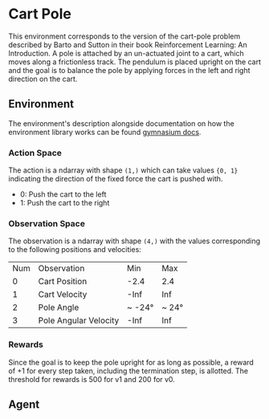 # Cart Pole

This environment corresponds to the version of the cart-pole problem described by Barto and Sutton in their book Reinforcement Learning: An Introduction. A pole is attached by an un-actuated joint to a cart, which moves along a frictionless track. The pendulum is placed upright on the cart and the goal is to balance the pole by applying forces in the left and right direction on the cart.

## Environment

The environment's description alongside documentation on how the environment library works can be found [gymnasium docs](https://gymnasium.farama.org/environments/classic_control/cart_pole/).

### Action Space

The action is a ndarray with shape `(1,)` which can take values `{0, 1}` indicating the direction of the fixed force the cart is pushed with.

-   0: Push the cart to the left
-   1: Push the cart to the right

### Observation Space

The observation is a ndarray with shape `(4,)` with the values corresponding to the following positions and velocities:

| | | | |
|-|-|-|-|
| Num | Observation | Min | Max |
| 0 | Cart Position | -2.4 | 2.4 |
| 1 | Cart Velocity | -Inf | Inf |
| 2 | Pole Angle | ~ -24° | ~ 24° |
| 3 | Pole Angular Velocity | -Inf | Inf |

### Rewards

Since the goal is to keep the pole upright for as long as possible, a reward of +1 for every step taken, including the termination step, is allotted. The threshold for rewards is 500 for v1 and 200 for v0.

## Agent